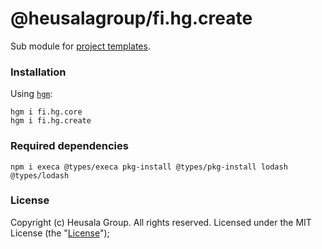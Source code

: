 # @heusalagroup/fi.hg.create

Sub module for [project templates](https://hg.fi/#project-templates).

### Installation

Using [`hgm`](https://github.com/heusalagroup/hgm):

```shell
hgm i fi.hg.core
hgm i fi.hg.create
```

### Required dependencies

```shell
npm i execa @types/execa pkg-install @types/pkg-install lodash @types/lodash
```

### License

Copyright (c) Heusala Group. All rights reserved. Licensed under the MIT License (the "[License](./LICENSE)");
